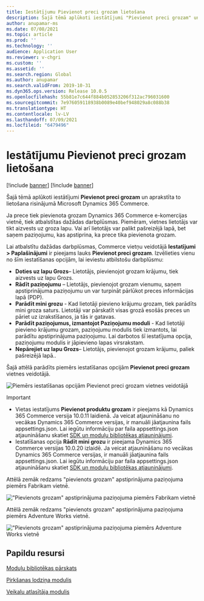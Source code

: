 ```yaml
---
title: Iestātījumu Pievienot preci grozam lietošana
description: Šajā tēmā aplūkoti iestātījumi "Pievienot preci grozam" un aprakstīta to lietošana risinājumā Microsoft Dynamics 365 Commerce.
author: anupamar-ms
ms.date: 07/08/2021
ms.topic: article
ms.prod: ''
ms.technology: ''
audience: Application User
ms.reviewer: v-chgri
ms.custom: ''
ms.assetid: ''
ms.search.region: Global
ms.author: anupamar
ms.search.validFrom: 2019-10-31
ms.dyn365.ops.version: Release 10.0.5
ms.openlocfilehash: 55b81e7c644f884b052853206f312ac796031600
ms.sourcegitcommit: 7e976059118938b0089e40bef948029a8c088b38
ms.translationtype: HT
ms.contentlocale: lv-LV
ms.lasthandoff: 07/09/2021
ms.locfileid: "6479496"
---
```

# <a name="apply-add-product-to-cart-settings"></a>Iestātījumu Pievienot preci grozam lietošana

[!include [banner](includes/banner.md)]
[!include [banner](includes/preview-banner.md)]

Šajā tēmā aplūkoti iestātījumi **Pievienot preci grozam** un aprakstīta to lietošana risinājumā Microsoft Dynamics 365 Commerce.

Ja prece tiek pievienota grozam Dynamics 365 Commerce e-komercijas vietnē, tiek atbalstītas dažādas darbplūsmas. Piemēram, vietnes lietotājs var tikt aizvests uz groza lapu. Vai arī lietotājs var palikt pašreizējā lapā, bet saņem paziņojumu, kas apstiprina, ka prece tika pievienota grozam.

Lai atbalstītu dažādas darbplūsmas, Commerce vietņu veidotājā **Iestatījumi \> Paplašinājumi** ir pieejams lauks **Pievienot preci grozam**. Izvēlieties vienu no šīm iestatīšanas opcijām, lai ieviestu atbilstošu darbplūsmu:

- **Doties uz lapu Grozs**– Lietotājs, pievienojot grozam krājumu, tiek aizvests uz lapu Grozs.
- **Rādīt paziņojumu** – Lietotājs, pievienojot grozam vienumu, saņem apstiprinājuma paziņojumu un var turpināt pārlūkot preces informācijas lapā (PDP).
- **Parādīt mini grozu** - Kad lietotāji pievieno krājumu grozam, tiek parādīts mini groza saturs. Lietotāji var pārskatīt visas grozā esošās preces un pāriet uz izrakstīšanos, ja tās ir gatavas.
- **Parādīt paziņojumus, izmantojot Paziņojumu moduli** - Kad lietotāji pievieno krājumu grozam, paziņojumu modulis tiek izmantots, lai parādītu apstiprinājuma paziņojumu. Lai darbotos šī iestatījuma opcija, paziņojumu modulis ir jāpievieno lapas virsrakstam.
- **Nepārejiet uz lapu Grozs**– Lietotājs, pievienojot grozam krājumu, paliek pašreizējā lapā..

Šajā attēlā parādīts piemērs iestatīšanas opcijām **Pievienot preci grozam** vietnes veidotājā.

![Piemērs iestatīšanas opcijām Pievienot preci grozam vietnes veidotājā](./media/AW_sitesettings.PNG)

> [!IMPORTANT]
> - Vietas iestatījums **Pievienot produktu grozam** ir pieejams kā Dynamics 365 Commerce versija 10.0.11 laidienā. Ja veicat atjaunināšanu no vecākas Dynamics 365 Commerce versijas, ir manuāli jāatjaunina fails appsettings.json. Lai iegūtu informāciju par faila appsettings.json atjaunināšanu skatiet [SDK un moduļu bibliotēkas atjauninājumi](e-commerce-extensibility/sdk-updates.md#update-the-appsettingsjson-file).
> - Iestatīšanas opcija **Rādīt mini grozu** ir pieejama Dynamics 365 Commerce versijas 10.0.20 izlaidē. Ja veicat atjaunināšanu no vecākas Dynamics 365 Commerce versijas, ir manuāli jāatjaunina fails appsettings.json. Lai iegūtu informāciju par faila appsettings.json atjaunināšanu skatiet [SDK un moduļu bibliotēkas atjauninājumi](e-commerce-extensibility/sdk-updates.md#update-the-appsettingsjson-file).

Attēlā zemāk redzams "pievienots grozam" apstiprinājuma paziņojuma piemērs Fabrikam vietnē.

!["Pievienots grozam" apstiprinājuma paziņojuma piemērs Fabrikam vietnē](./media/ecommerce-addtocart-notifications.PNG)

Attēlā zemāk redzams "pievienots grozam" apstiprinājuma paziņojuma piemērs Adventure Works vietnē.

!["Pievienots grozam" apstiprinājuma paziņojuma piemērs Adventure Works vietnē](./media/AW_minicart.PNG)

## <a name="additional-resources"></a>Papildu resursi

[Moduļu bibliotēkas pārskats](starter-kit-overview.md)

[Pirkšanas lodziņa modulis](add-buy-box.md)

[Veikalu atlasītāja modulis](store-selector.md)
